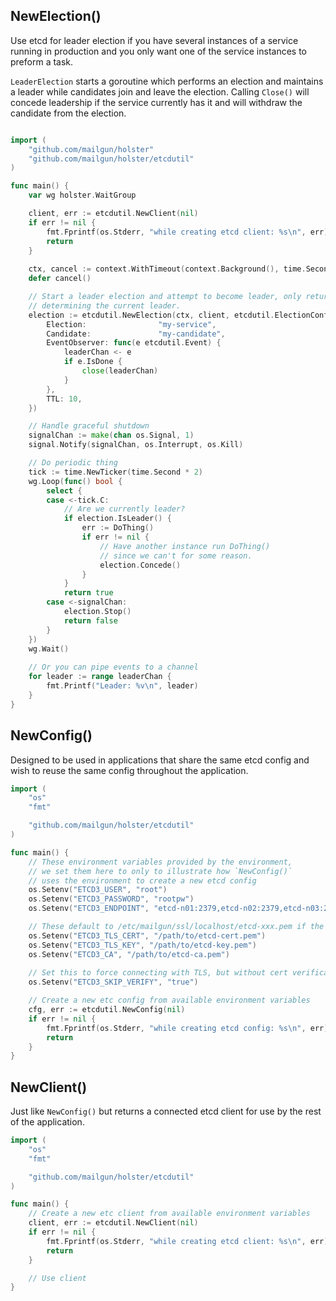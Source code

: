## NewElection()
Use etcd for leader election if you have several instances of a service running in production
and you only want one of the service instances to preform a task.

`LeaderElection` starts a goroutine which performs an election and maintains a leader
while candidates join and leave the election. Calling `Close()` will concede leadership if
the service currently has it and will withdraw the candidate from the election.

```go

import (
    "github.com/mailgun/holster"
    "github.com/mailgun/holster/etcdutil"
)

func main() {
    var wg holster.WaitGroup

    client, err := etcdutil.NewClient(nil)
    if err != nil {
        fmt.Fprintf(os.Stderr, "while creating etcd client: %s\n", err)
        return
    }
    
	ctx, cancel := context.WithTimeout(context.Background(), time.Second*10)
	defer cancel()

    // Start a leader election and attempt to become leader, only returns after
    // determining the current leader.
	election := etcdutil.NewElection(ctx, client, etcdutil.ElectionConfig{
		Election:                "my-service",
		Candidate:               "my-candidate",
		EventObserver: func(e etcdutil.Event) {
			leaderChan <- e
			if e.IsDone {
				close(leaderChan)
			}
		},
		TTL: 10,
	})

    // Handle graceful shutdown
    signalChan := make(chan os.Signal, 1)
    signal.Notify(signalChan, os.Interrupt, os.Kill)

    // Do periodic thing
    tick := time.NewTicker(time.Second * 2)
    wg.Loop(func() bool {
        select {
        case <-tick.C:
            // Are we currently leader?
            if election.IsLeader() {
                err := DoThing()
                if err != nil {
                    // Have another instance run DoThing()
                    // since we can't for some reason.
                    election.Concede()
                }
            }
            return true
        case <-signalChan:
            election.Stop()
            return false
        }
    })
    wg.Wait()
    
    // Or you can pipe events to a channel
    for leader := range leaderChan {
    	fmt.Printf("Leader: %v\n", leader)
    }
}
```

## NewConfig()
Designed to be used in applications that share the same etcd config
and wish to reuse the same config throughout the application.

```go
import (
    "os"
    "fmt"

    "github.com/mailgun/holster/etcdutil"
)

func main() {
    // These environment variables provided by the environment,
    // we set them here to only to illustrate how `NewConfig()`
    // uses the environment to create a new etcd config
    os.Setenv("ETCD3_USER", "root")
    os.Setenv("ETCD3_PASSWORD", "rootpw")
    os.Setenv("ETCD3_ENDPOINT", "etcd-n01:2379,etcd-n02:2379,etcd-n03:2379")

    // These default to /etc/mailgun/ssl/localhost/etcd-xxx.pem if the files exist
    os.Setenv("ETCD3_TLS_CERT", "/path/to/etcd-cert.pem")
    os.Setenv("ETCD3_TLS_KEY", "/path/to/etcd-key.pem")
    os.Setenv("ETCD3_CA", "/path/to/etcd-ca.pem")
    
    // Set this to force connecting with TLS, but without cert verification
    os.Setenv("ETCD3_SKIP_VERIFY", "true")

    // Create a new etc config from available environment variables
    cfg, err := etcdutil.NewConfig(nil)
    if err != nil {
        fmt.Fprintf(os.Stderr, "while creating etcd config: %s\n", err)
        return
    }
}
```

## NewClient()
Just like `NewConfig()` but returns a connected etcd client for use by the
rest of the application.

```go
import (
    "os"
    "fmt"

    "github.com/mailgun/holster/etcdutil"
)

func main() {
    // Create a new etc client from available environment variables
    client, err := etcdutil.NewClient(nil)
    if err != nil {
        fmt.Fprintf(os.Stderr, "while creating etcd client: %s\n", err)
        return
    }

    // Use client
}
```
